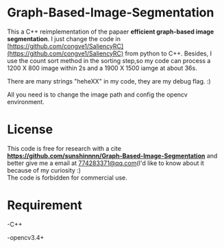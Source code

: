 # Graph-Based-Image-Segmentation
This a C++ reimplementation of the papaer **efficient graph-based image segmentation**. I just change the code in [https://github.com/congve1/SaliencyRC](https://github.com/congve1/SaliencyRC) from python to C++. Besides, I use the count sort method in the sorting step,so my code can process a 1200 X 800 image within 2s and a 1900 X 1500 iamge at about 36s. 

There are many strings "heheXX" in my code, they are my debug flag.  :)

All you need is to change the image path and config the opencv environment.

# License
This code is free for research with a cite **https://github.com/sunshinnnn/Graph-Based-Image-Segmentation** and better give me a email at 774283371@qq.com(I'd like to know about it because of my curiosity :)   
The code is forbidden for commercial use.

# Requirement
-C++

-opencv3.4+
